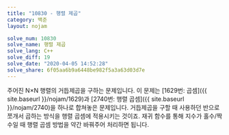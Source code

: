 ```yaml
---
title: "10830 - 행렬 제곱"
category: 백준
layout: nojam

solve_num: 10830
solve_name: 행렬 제곱
solve_lang: C++
solve_diff: 19
solve_date: "2020-04-05 14:52:28"
solve_share: 6f05aa6b9a6448be982f5a3a63d03d7e
---
```


주어진 N×N 행렬의 거듭제곱을 구하는 문제입니다. 이 문제는 [1629번: 곱셈]({{ site.baseurl }}/nojam/1629)과 [2740번: 행렬 곱셈]({{ site.baseurl }}/nojam/2740)을 하나로 합쳐놓은 문제입니다. 거듭제곱을 구할 때 사용하던 반으로 쪼개서 곱하는 방식을 행렬 곱셈에 적용시키는 것이죠. 재귀 함수를 통해 지수가 홀수/짝수일 때 행렬 곱셈 방법을 약간 바꿔주어 처리하면 됩니다.
